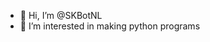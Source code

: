 - 👋 Hi, I’m @SKBotNL
- 👀 I’m interested in making python programs

<!---
SKBotNL/SKBotNL is a ✨ special ✨ repository because its `README.md` (this file) appears on your GitHub profile.
You can click the Preview link to take a look at your changes.
--->
